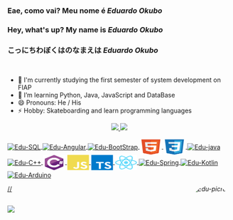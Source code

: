 ### Eae, como vai? Meu nome é *Eduardo Okubo*
### Hey, what's up? My name is *Eduardo Okubo*
### こっにちわぼくはのなまえは *Eduardo Okubo*
<br>


- 🔭 I'm currently studying the first semester of system development on FIAP
- 🌱 I’m learning Python, Java, JavaScript and DataBase
- 😄 Pronouns: He / His
- ⚡ Hobby: Skateboarding and learn programming languages

<div align="center">
  <a href="https://beacons.com/Duh0127">
  <img height="180em" src="https://github-readme-stats.vercel.app/api?username=Duh0127&show_icons=true&theme=highcontrast&include_all_commits=true&count_private=true"/>
  <img height="180em" src="https://github-readme-stats.vercel.app/api/top-langs/?username=Duh0127&layout=compact&langs_count=7&theme=highcontrast"/>
</div>

  
<div style="display: inline_block"><br>
  <img align="center" alt="Edu-SQL" height="30" width="40" src="https://camo.githubusercontent.com/920386c6e944d35decd4cee44dfe4e14f51c8fab38b32c881cccac058b79c501/68747470733a2f2f696d672e69636f6e73382e636f6d2f636f6c6f722f3438302f6d6963726f736f66742d73716c2d7365727665722e706e67">
  <img align="center" alt="Edu-Angular" height="35" width="50" src="https://cdn.jsdelivr.net/gh/devicons/devicon/icons/angularjs/angularjs-original.svg">
  <img align="center" alt="Edu-BootStrap" height="35" width="50" src="https://cdn.jsdelivr.net/gh/devicons/devicon/icons/bootstrap/bootstrap-original.svg">
  <img align="center" alt="Edu-HTML" height="35" width="50" src="https://raw.githubusercontent.com/devicons/devicon/master/icons/html5/html5-original.svg">
  <img align="center" alt="Edu-CSS" height="35" width="50" src="https://raw.githubusercontent.com/devicons/devicon/master/icons/css3/css3-original.svg">
  <img align="center" alt="Edu-java" height="35" width="50" src="https://cdn.jsdelivr.net/gh/devicons/devicon/icons/java/java-original.svg" />
  <img align="center" alt="Edu-C++" height="35" width="50" src="https://cdn.jsdelivr.net/gh/devicons/devicon/icons/cplusplus/cplusplus-original.svg" />
  <img align="center" alt="Edu-Csharp" height="35" width="50" src="https://raw.githubusercontent.com/devicons/devicon/master/icons/csharp/csharp-original.svg">
  <img align="center" alt="Edu-Js" height="35" width="50" src="https://raw.githubusercontent.com/devicons/devicon/master/icons/javascript/javascript-plain.svg">
  <img align="center" alt="Edu-Ts" height="35" width="50" src="https://raw.githubusercontent.com/devicons/devicon/master/icons/typescript/typescript-plain.svg">
  <img align="center" alt="Edu-React" height="35" width="50" src="https://raw.githubusercontent.com/devicons/devicon/master/icons/react/react-original.svg">
  <img align="center" alt="Edu-Spring" height="35" width="50" src="https://cdn.jsdelivr.net/gh/devicons/devicon/icons/spring/spring-original.svg">
  <img align="center" alt="Edu-Kotlin" height="35" width="50" src="https://cdn.jsdelivr.net/gh/devicons/devicon/icons/kotlin/kotlin-original.svg">
  <img align="center" alt="Edu-Arduino" height="35" width="50" src="https://cdn.jsdelivr.net/gh/devicons/devicon/icons/arduino/arduino-original.svg">
  
  /*<img align="right" alt="Edu-picrew" height="150" style="border-radius:50px;" src="https://picrew.me/shareImg/org/202204/684058_ubPQZGSg.png">*/
  
  ##
  
<div> 
  <a href="https://www.linkedin.com/in/eduardo-okubo-3787b5206/" target="_blank"><img src="https://img.shields.io/badge/-LinkedIn-%230077B5?style=for-the-badge&logo=linkedin&logoColor=white" target="_blank"></a> 
</div>
